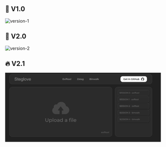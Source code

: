 ## 📌 V1.0
<img width="959" alt="version-1" src="https://github.com/user-attachments/assets/28922fca-301e-4d5d-9336-6477204d4c88">

## 📌 V2.0
<img width="939" alt="version-2" src="https://github.com/user-attachments/assets/8cc67cb2-3aaf-4f39-901e-ee3c229205e0">

## 🔥 V2.1
<img width="939" alt="web-v2" src="https://github.com/Cpp-Gleb/StegLove/blob/main/Screenshots/web-v2.png">
